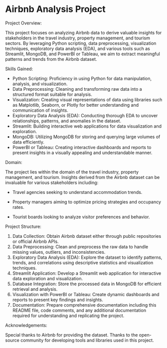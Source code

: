 # Airbnb Analysis Project

Project Overview:

This project focuses on analyzing Airbnb data to derive valuable insights for stakeholders in the travel industry, property management, and tourism sectors. By leveraging Python scripting, data preprocessing, visualization techniques, exploratory data analysis (EDA), and various tools such as Streamlit, MongoDB, and PowerBI or Tableau, we aim to extract meaningful patterns and trends from the Airbnb dataset.

Skills Gained:

* Python Scripting: Proficiency in using Python for data manipulation, analysis, and visualization.
* Data Preprocessing: Cleaning and transforming raw data into a structured format suitable for analysis.
* Visualization: Creating visual representations of data using libraries such as Matplotlib, Seaborn, or Plotly for better understanding and communication of insights.
* Exploratory Data Analysis (EDA): Conducting thorough EDA to uncover relationships, patterns, and anomalies in the dataset.
* Streamlit: Building interactive web applications for data visualization and exploration.
* MongoDB: Utilizing MongoDB for storing and querying large volumes of data efficiently.
* PowerBI or Tableau: Creating interactive dashboards and reports to present insights in a visually appealing and understandable manner.


  
Domain:

The project lies within the domain of the travel industry, property management, and tourism. Insights derived from the Airbnb dataset can be invaluable for various stakeholders including:

* Travel agencies seeking to understand accommodation trends.
  
* Property managers aiming to optimize pricing strategies and occupancy rates.
  
* Tourist boards looking to analyze visitor preferences and behavior.

  
Project Structure:

1. Data Collection: Obtain Airbnb dataset either through public repositories or official Airbnb APIs.
2. Data Preprocessing: Clean and preprocess the raw data to handle missing values, outliers, and inconsistencies.
3. Exploratory Data Analysis (EDA): Explore the dataset to identify patterns, trends, and correlations using descriptive statistics and visualization techniques.
4. Streamlit Application: Develop a Streamlit web application for interactive data exploration and visualization.
5. Database Integration: Store the processed data in MongoDB for efficient retrieval and analysis.
6. Visualization with PowerBI or Tableau: Create dynamic dashboards and reports to present key findings and insights.
7. Documentation: Prepare comprehensive documentation including this README file, code comments, and any additional documentation required for understanding and replicating the project.


Acknowledgements:

Special thanks to Airbnb for providing the dataset.
Thanks to the open-source community for developing tools and libraries used in this project.




